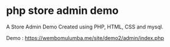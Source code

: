 # php store admin demo
A Store Admin Demo Created using PHP, HTML, CSS and mysql. 



Demo : https://wembomulumba.me/site/demo2/admin/index.php
